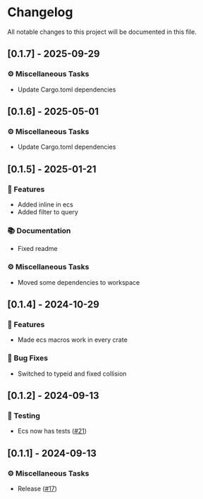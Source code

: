 # Changelog

All notable changes to this project will be documented in this file.

## [0.1.7] - 2025-09-29

### ⚙️ Miscellaneous Tasks

- Update Cargo.toml dependencies



## [0.1.6] - 2025-05-01

### ⚙️ Miscellaneous Tasks

- Update Cargo.toml dependencies


## [0.1.5] - 2025-01-21

### 🚀 Features

- Added inline in ecs
- Added filter to query

### 📚 Documentation

- Fixed readme

### ⚙️ Miscellaneous Tasks

- Moved some dependencies to workspace


## [0.1.4] - 2024-10-29

### 🚀 Features

- Made ecs macros work in every crate

### 🐛 Bug Fixes

- Switched to typeid and fixed collision



## [0.1.2] - 2024-09-13

### 🧪 Testing

- Ecs now has tests ([#21](https://github.com/Profiidev/gravitron/pull/21))


## [0.1.1] - 2024-09-13

### ⚙️ Miscellaneous Tasks

- Release ([#17](https://github.com/Profiidev/gravitron/pull/17))


